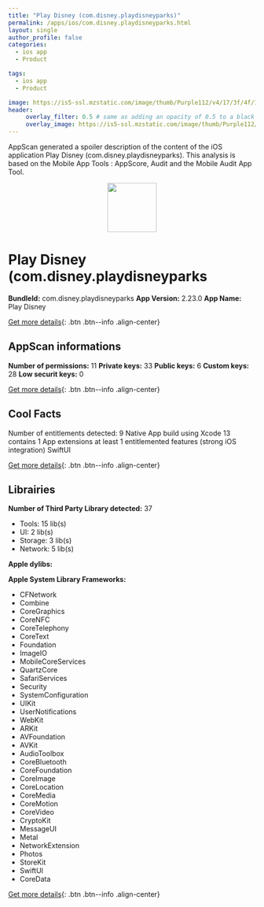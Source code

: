 ```yaml
---
title: "Play Disney (com.disney.playdisneyparks)"
permalink: /apps/ios/com.disney.playdisneyparks.html
layout: single
author_profile: false
categories: 
  - ios app 
  - Product 

tags: 
  - ios app 
  - Product 

image: https://is5-ssl.mzstatic.com/image/thumb/Purple112/v4/17/3f/4f/173f4f22-d26e-c8c5-8d3f-5f5b99bcce14/AppIcon-1x_U007emarketing-0-7-0-85-220.png/512x512bb.jpg
header: 
     overlay_filter: 0.5 # same as adding an opacity of 0.5 to a black background
     overlay_image: https://is5-ssl.mzstatic.com/image/thumb/Purple112/v4/17/3f/4f/173f4f22-d26e-c8c5-8d3f-5f5b99bcce14/AppIcon-1x_U007emarketing-0-7-0-85-220.png/512x512bb.jpg
---
```

AppScan generated a spoiler description of the content of the iOS application Play Disney (com.disney.playdisneyparks). This analysis is based on the Mobile App Tools : AppScore, Audit and the Mobile Audit App Tool.

  
  
<div style="text-align: center;"><img src="https://is5-ssl.mzstatic.com/image/thumb/Purple112/v4/17/3f/4f/173f4f22-d26e-c8c5-8d3f-5f5b99bcce14/AppIcon-1x_U007emarketing-0-7-0-85-220.png/512x512bb.jpg" width="100" height="100"></div>  
  
# Play Disney (com.disney.playdisneyparks

**BundleId:** com.disney.playdisneyparks
**App Version:** 2.23.0
**App Name:** Play Disney


[Get more details](/pricing.html){: .btn .btn--info .align-center}  
  
## AppScan informations 

**Number of permissions:** 11
**Private keys:** 33
**Public keys:** 6
**Custom keys:** 28
**Low securit keys:** 0
  
[Get more details](/pricing.html){: .btn .btn--info .align-center}

## Cool Facts

Number of entitlements detected: 9
Native App
build using Xcode 13
contains 1 App extensions
at least 1 entitlemented features (strong iOS integration)
SwiftUI
  
[Get more details](/pricing.html){: .btn .btn--info .align-center}

## Librairies 
**Number of Third Party Library detected:** 37
- Tools: 15 lib(s)
- UI: 2 lib(s)
- Storage: 3 lib(s)
- Network: 5 lib(s)

**Apple dylibs:**


**Apple System Library Frameworks:**
- CFNetwork
- Combine
- CoreGraphics
- CoreNFC
- CoreTelephony
- CoreText
- Foundation
- ImageIO
- MobileCoreServices
- QuartzCore
- SafariServices
- Security
- SystemConfiguration
- UIKit
- UserNotifications
- WebKit
- ARKit
- AVFoundation
- AVKit
- AudioToolbox
- CoreBluetooth
- CoreFoundation
- CoreImage
- CoreLocation
- CoreMedia
- CoreMotion
- CoreVideo
- CryptoKit
- MessageUI
- Metal
- NetworkExtension
- Photos
- StoreKit
- SwiftUI
- CoreData


  
[Get more details](/pricing.html){: .btn .btn--info .align-center}

